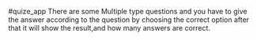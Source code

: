 #quize_app
There are some Multiple type questions and you have to give the answer according to the question by choosing the correct option after that it will show the result,and how many answers are correct.

